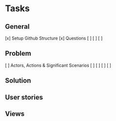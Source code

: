# Tasks

## General
[x] Setup Github Structure
[x] Questions
[ ]
[ ]
[ ]


## Problem
[ ] Actors, Actions & Significant Scenarios
[ ]
[ ]
[ ]
[ ]


## Solution



## User stories

## Views



